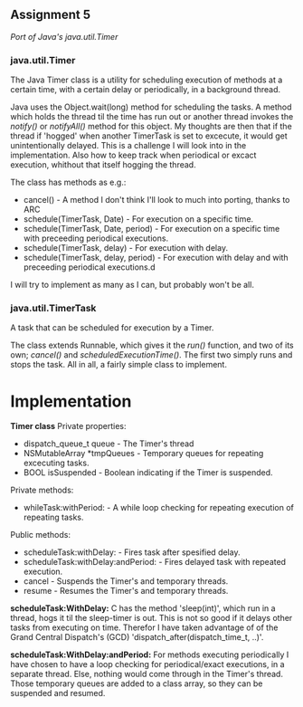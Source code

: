 Assignment 5
------------

_Port of Java's java.util.Timer_

### java.util.Timer
The Java Timer class is a utility for scheduling execution of
methods at a certain time, with a certain delay or periodically, in a
background thread.

Java uses the Object.wait(long) method for scheduling the tasks. A
method which holds the thread til the time has run out or another
thread invokes the _notify()_ or _notifyAll()_ method for this object.
My thoughts are then that if the thread if 'hogged' when another
TimerTask is set to excecute, it would get unintentionally delayed.
This is a challenge I will look into in the implementation.
Also how to keep track when periodical or excact execution, whithout
that itself hogging the thread.

The class has methods as e.g.:
* cancel() - A method I don't think I'll look to much into porting,
  thanks to ARC
* schedule(TimerTask, Date) - For execution on a specific time.
* schedule(TimerTask, Date, period) - For execution on a specific time
  with preceeding periodical executions.
* schedule(TimerTask, delay) - For execution with delay.
* schedule(TimerTask, delay, period) - For execution with delay and
  with preceeding periodical executions.d

I will try to implement as many as I can, but probably won't be all.

### java.util.TimerTask

A task that can be scheduled for execution by a Timer.

The class extends Runnable, which gives it the _run()_ function, and
two of its own; _cancel()_ and _scheduledExecutionTime()_.
The first two simply runs and stops the task. All in all, a fairly
simple class to implement.


Implementation
==============

__Timer class__
Private properties:
* dispatch_queue_t queue - The Timer's thread
* NSMutableArray *tmpQueues - Temporary queues for repeating
  excecuting tasks.
* BOOL isSuspended - Boolean indicating if the Timer is suspended.

Private methods:
* whileTask:withPeriod: - A while loop checking for repeating
  execution of repeating tasks.

Public methods:
* scheduleTask:withDelay: - Fires task after spesified delay.
* scheduleTask:withDelay:andPeriod: - Fires delayed task with repeated
  execution.
* cancel - Suspends the Timer's and temporary threads.
* resume - Resumes the Timer's and temporary threads.

__scheduleTask:WithDelay:__
C has the method 'sleep(int)', which run in a thread, hogs it til the
sleep-timer is out. This is not so good if it delays other tasks from
executing on time. Therefor I have taken advantage of of the Grand
Central Dispatch's (GCD) 'dispatch_after(dispatch_time_t, ..)'.

__scheduleTask:WithDelay:andPeriod:__
For methods executing periodically I have chosen to have a loop
checking for periodical/exact executions, in a separate thread. Else,
nothing would come through in the Timer's thread. Those temporary queues are added to a class array, so they can be suspended and resumed.
